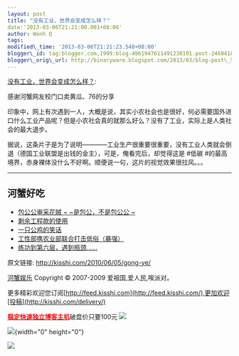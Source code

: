 ```yaml
--- 
layout: post 
title: "没有工业，世界会变成怎么样？" 
date:'2013-03-06T21:21:00.001+08:00' 
author: Wenh Q
tags:
modified\_time: '2013-03-06T21:21:23.548+08:00' 
blogger\_id: tag:blogger.com,1999:blog-4961947611491238191.post-2460418541270819949
blogger\_orig\_url: http://binaryware.blogspot.com/2013/03/blog-post\_5159.html
---
```

[没有工业，世界会变成怎么样？](http://kisshi.com/2010/06/05/gong-ye/):

感谢河蟹网友校门口卖黄瓜、76的分享

印象中，网上有次遇到一人，大概是说，其实小农社会也是很好，何必需要国外进口什么工业产品呢？但是小农社会真的就那么好么？没有了工业，实际上是人类社会的最大退步。

据说，这条片子是为了说明————工业生产很重要很重要，没有工业人类就会倒退（德国工业联盟是出钱的金主），可是，俺看完后，却觉得这是
#低碳
#的最高境界，赤身裸体没什么不好啊。顺便说一句，这片的视觉效果很拉风。。。




------------------------------------------------------------------------

河蟹好吃
--------

-   [包公公审采花贼
~
~是包公，不是包公公
~](http://kisshi.com/2009/12/24/bao-gong-gong/ "Permanent Link: 包公公审采花贼~~是包公，不是包公公~")
-   [剩余工程款的使用](http://kisshi.com/2009/08/31/gong-cheng-kuan/ "Permanent Link: 剩余工程款的使用")
-   [一只公鸡的笑话](http://kisshi.com/2010/03/11/gong-ji/ "Permanent Link: 一只公鸡的笑话")
-   [工性部携农业部联合打击低俗（暴强）](http://kisshi.com/2009/12/30/gong-xing-bu/ "Permanent Link: 工性部携农业部联合打击低俗（暴强）")
-   [练功到第六层，遇到瓶颈……](http://kisshi.com/2009/08/13/lian-gong/ "Permanent Link: 练功到第六层，遇到瓶颈……")

原文链接: <http://kisshi.com/2010/06/05/gong-ye/>

[河蟹娱乐](http://kisshi.com/) Copyright © 2007-2009
爱祖国,爱人民,唉派对。

更多精彩欢迎您订阅[http://feed.kisshi.com](http://feed.kisshi.com/),更加欢迎[投稿](http://kisshi.com/delivery/)

[**<span
style="color: red;">稳定快速独立博客主机</span>**](http://www.gegehost.com/)破盘价只要100元
![](http://img.tongji.linezing.com/922164/tongji.gif)

![](http://www1.feedsky.com/t1/375035644/kisshi/feedsky/s.gif?r=http://kisshi.com/2010/06/05/gong-ye/){width="0"
height="0"}

[![](http://www1.feedsky.com/r/i/feedsky/kisshi/375035644/art01.gif)](http://www1.feedsky.com/r/l/feedsky/kisshi/375035644/art01.html)

